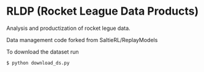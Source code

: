# RLDP (Rocket League Data Products)
Analysis and productization of rocket legue data.

Data management code forked from SaltieRL/ReplayModels

To download the dataset run 

```
$ python download_ds.py
```




